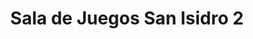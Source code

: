 ---
title: "Sala de Juegos San Isidro 2"
url: /san-isidro-de-el-general/sala-de-juegos-san-isidro-2/
shop: videojuegos
---